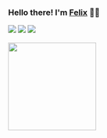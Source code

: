 ### Hello there! I'm [Felix](https://portfolio-felix.netlify.app/) 👨‍💻

<div>
<a href="https://github.com/felixmacaspac" target="_blank">
<img src="https://shields.io/badge/GITHUB-232225.svg?&style=for-the-badge&logo=github"></a>
<a href="#" target="_blank">
<img src="https://shields.io/badge/DISCORD-232225.svg?&style=for-the-badge&logo=discord"></a>
<a href="#" target="_blank">
<img src="https://shields.io/badge/LINKEDIN-232225.svg?&style=for-the-badge&logo=linkedin"></a>
<br />
<br />

<div>
  <img src="http://github-readme-streak-stats.herokuapp.com?user=felixmacaspac&show_icons=true&theme=material-palenight&hide_border=true" 
       width="%100" 
       height="180px">
</div>
